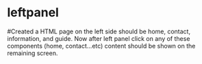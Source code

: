 # leftpanel


#Created a HTML page on the left side should be home, contact, information, and guide.
Now after left panel click on any of these components (home, contact...etc) content should be shown on the remaining screen.

